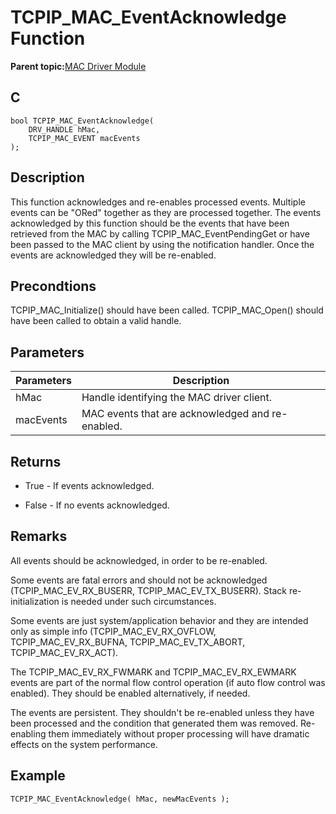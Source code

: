 # TCPIP\_MAC\_EventAcknowledge Function

**Parent topic:**[MAC Driver Module](GUID-0C1AF471-66D4-472F-84AF-212E9E18B21D.md)

## C

```
bool TCPIP_MAC_EventAcknowledge(
    DRV_HANDLE hMac, 
    TCPIP_MAC_EVENT macEvents
);
```

## Description

This function acknowledges and re-enables processed events. Multiple events can be "ORed" together as they are processed together. The events acknowledged by this function should be the events that have been retrieved from the MAC by calling TCPIP\_MAC\_EventPendingGet or have been passed to the MAC client by using the notification handler. Once the events are acknowledged they will be re-enabled.

## Precondtions

TCPIP\_MAC\_Initialize\(\) should have been called. TCPIP\_MAC\_Open\(\) should have been called to obtain a valid handle.

## Parameters

|Parameters|Description|
|----------|-----------|
|hMac|Handle identifying the MAC driver client.|
|macEvents|MAC events that are acknowledged and re-enabled.|

## Returns

-   True - If events acknowledged.

-   False - If no events acknowledged.


## Remarks

All events should be acknowledged, in order to be re-enabled.

Some events are fatal errors and should not be acknowledged \(TCPIP\_MAC\_EV\_RX\_BUSERR, TCPIP\_MAC\_EV\_TX\_BUSERR\). Stack re-initialization is needed under such circumstances.

Some events are just system/application behavior and they are intended only as simple info \(TCPIP\_MAC\_EV\_RX\_OVFLOW, TCPIP\_MAC\_EV\_RX\_BUFNA, TCPIP\_MAC\_EV\_TX\_ABORT, TCPIP\_MAC\_EV\_RX\_ACT\).

The TCPIP\_MAC\_EV\_RX\_FWMARK and TCPIP\_MAC\_EV\_RX\_EWMARK events are part of the normal flow control operation \(if auto flow control was enabled\). They should be enabled alternatively, if needed.

The events are persistent. They shouldn't be re-enabled unless they have been processed and the condition that generated them was removed. Re-enabling them immediately without proper processing will have dramatic effects on the system performance.

## Example

```
TCPIP_MAC_EventAcknowledge( hMac, newMacEvents );
```


